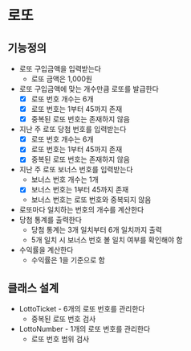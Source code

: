 # 로또
## 기능정의
- 로또 구입금액을 입력받는다
  - 로또 금액은 1,000원
- 로또 구입금액에 맞는 개수만큼 로또를 발급한다
  - [x] 로또 번호 개수는 6개
  - [x] 로또 번호는 1부터 45까지 존재
  - [x] 중복된 로또 번호는 존재하지 않음
- 지난 주 로또 당첨 번호를 입력받는다
  - [x] 로또 번호 개수는 6개
  - [x] 로또 번호는 1부터 45까지 존재
  - [x] 중복된 로또 번호는 존재하지 않음
- 지난 주 로또 보너스 번호를 입력받는다
  - 보너스 번호 개수는 1개
  - [x] 보너스 번호는 1부터 45까지 존재
  - 보너스 번호는 로또 번호와 중복되지 않음
- 로또마다 일치하는 번호의 개수를 계산한다
- 당첨 통계를 출력한다
  - 당첨 통계는 3개 일치부터 6개 일치까지 출력
  - 5개 일치 시 보너스 번호 볼 일치 여부를 확인해야 함
- 수익률을 계산한다
  - 수익률은 1을 기준으로 함

## 클래스 설계
- LottoTicket - 6개의 로또 번호를 관리한다
  - 중복된 로또 번호 검사
- LottoNumber - 1개의 로또 번호를 관리한다
  - 로또 번호 범위 검사
